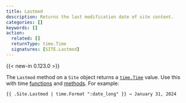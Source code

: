 ```yaml
---
title: Lastmod
description: Returns the last modification date of site content.
categories: []
keywords: []
action:
  related: []
  returnType: time.Time
  signatures: [SITE.Lastmod]
---
```


{{< new-in 0.123.0 >}}

The `Lastmod` method on a `Site` object returns a [`time.Time`] value. Use this with time [functions] and [methods]. For example:

```go-html-template
{{ .Site.Lastmod | time.Format ":date_long" }} → January 31, 2024

```

[`time.Time`]: https://pkg.go.dev/time#Time
[functions]: /functions/time
[methods]: /methods/time
